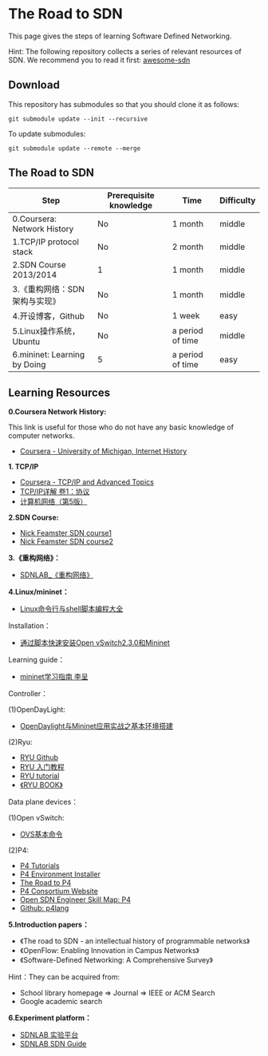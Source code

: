 # The Road to SDN

This page gives the steps of learning Software Defined Networking.

Hint: The following repository collects a series of relevant resources of SDN. We recommend you to read it first: [awesome-sdn](https://github.com/sdnds-tw/awesome-sdn)

## Download

This repository has submodules so that you should clone it as follows:

```
git submodule update --init --recursive
```

To update submodules:

```
git submodule update --remote --merge
```

## The Road to SDN

| Step                         | Prerequisite knowledge   | Time   | Difficulty   |
| ---------------------------- | ---- | ---- | ---- |
| 0.Coursera: Network History  | No   | 1 month  | middle    |
| 1.TCP/IP protocol stack      | No   | 2 month  | middle    |
| 2.SDN Course 2013/2014       | 1    | 1 month  | middle    |
| 3.《重构网络：SDN架构与实现》  |  No  | 1 month  | middle    |
| 4.开设博客，Github            | No   | 1 week   | easy      |
| 5.Linux操作系统，Ubuntu       |  No  | a period of time | middle    |
| 6.mininet: Learning by Doing | 5    | a period of time | easy      |

## Learning Resources

**0.Coursera Network History:**

This link is useful for those who do not have any basic knowledge of computer networks.

- [Coursera - University of Michigan, Internet History](https://www.coursera.org/learn/internet-history)

**1. TCP/IP**

- [Coursera - TCP/IP and Advanced Topics](https://www.coursera.org/learn/tcp-ip-advanced)
- [TCP/IP详解 卷1：协议](https://book.douban.com/subject/4707725/)
- [计算机网络（第5版）](https://book.douban.com/subject/10510747/)


**2.SDN Course:**

- [Nick Feamster SDN course1](https://www.youtube.com/watch?v=I-XdDffLMqc&list=PLpherdrLyny-4Y6jXKvi0Ia9jJAk3M_Bs)
- [Nick Feamster SDN course2](https://www.youtube.com/watch?v=dkUDUb9GtH0&list=PLpherdrLyny8YN4M24iRJBMCXkLcGbmhY)


**3.《重构网络》：**

- [SDNLAB_《重构网络》](http://www.sdnlab.com/book/18762.html)

**4.Linux/mininet：**

- [Linux命令行与shell脚本编程大全](https://book.douban.com/subject/26854226/)

Installation：

- [通过脚本快速安装Open vSwitch2.3.0和Mininet](http://www.sdnlab.com/3046.html)

Learning guide：

- [mininet学习指南 李呈](http://www.sdnlab.com/11495.html)

Controller：

(1)OpenDayLight:

- [OpenDaylight与Mininet应用实战之基本环境搭建](http://www.sdnlab.com/1749.html)

(2)Ryu:

- [RYU Github](https://github.com/osrg/ryu)
- [RYU 入门教程](http://www.sdnlab.com/1785.html)
- [RYU tutorial](http://ryu.readthedocs.io/en/latest/getting_started.html)
- [《RYU BOOK》](https://github.com/peiqiaoWang/The-Road-to-SDN/blob/master/RYU/Ryubook.pdf)

Data plane devices：

(1)Open vSwitch:

- [OVS基本命令](https://github.com/peiqiaoWang/The-Road-to-SDN/blob/master/OVS/ovs-commands-reference.pdf)

(2)P4:

- [P4 Tutorials](https://github.com/p4lang/tutorials)
- [P4 Environment Installer](https://github.com/Wasdns/p4Installer)
- [The Road to P4](https://github.com/Wasdns/The-Road-to-P4)
- [P4 Consortium Website](http://p4.org/)
- [Open SDN Engineer Skill Map: P4](https://github.com/PONOUBA/opensdn_engineer_skill_map/blob/master/skill_map_md/data_plane.md#p4)
- [Github: p4lang](https://github.com/p4lang)

**5.Introduction papers：**

- 《The road to SDN - an intellectual history of programmable networks》
- 《OpenFlow: Enabling Innovation in Campus Networks》
- 《Software-Defined Networking: A Comprehensive Survey》

Hint：They can be acquired from:

- School library homepage => Journal => IEEE or ACM Search
- Google academic search

**6.Experiment platform：**

- [SDNLAB 实验平台](http://www.sdnlab.com/1749.html)
- [SDNLAB SDN Guide](http://www.sdnlab.com/sdn-guide/)
